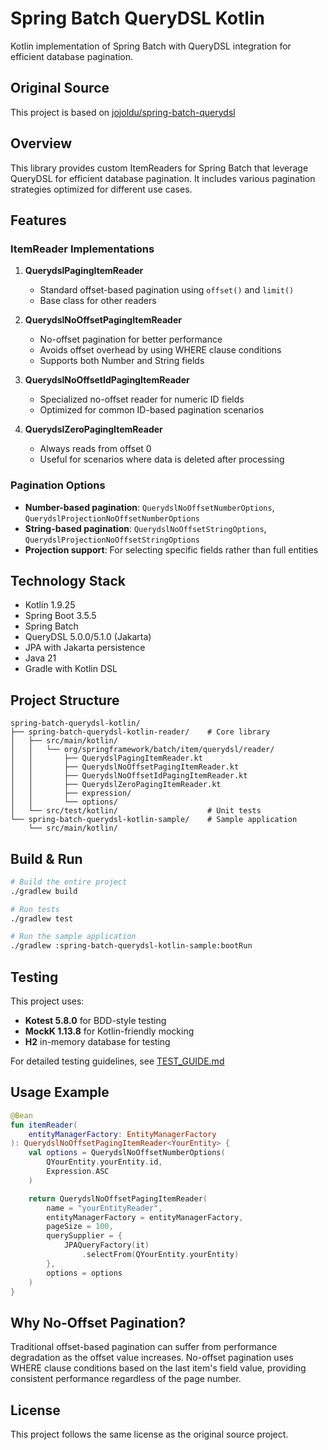 # Spring Batch QueryDSL Kotlin

Kotlin implementation of Spring Batch with QueryDSL integration for efficient database pagination.

## Original Source

This project is based on [jojoldu/spring-batch-querydsl](https://github.com/jojoldu/spring-batch-querydsl)

## Overview

This library provides custom ItemReaders for Spring Batch that leverage QueryDSL for efficient database pagination. It includes various pagination strategies optimized for different use cases.

## Features

### ItemReader Implementations

1. **QuerydslPagingItemReader**
   - Standard offset-based pagination using `offset()` and `limit()`
   - Base class for other readers

2. **QuerydslNoOffsetPagingItemReader**
   - No-offset pagination for better performance
   - Avoids offset overhead by using WHERE clause conditions
   - Supports both Number and String fields

3. **QuerydslNoOffsetIdPagingItemReader**
   - Specialized no-offset reader for numeric ID fields
   - Optimized for common ID-based pagination scenarios

4. **QuerydslZeroPagingItemReader**
   - Always reads from offset 0
   - Useful for scenarios where data is deleted after processing

### Pagination Options

- **Number-based pagination**: `QuerydslNoOffsetNumberOptions`, `QuerydslProjectionNoOffsetNumberOptions`
- **String-based pagination**: `QuerydslNoOffsetStringOptions`, `QuerydslProjectionNoOffsetStringOptions`
- **Projection support**: For selecting specific fields rather than full entities

## Technology Stack

- Kotlin 1.9.25
- Spring Boot 3.5.5
- Spring Batch
- QueryDSL 5.0.0/5.1.0 (Jakarta)
- JPA with Jakarta persistence
- Java 21
- Gradle with Kotlin DSL

## Project Structure

```
spring-batch-querydsl-kotlin/
├── spring-batch-querydsl-kotlin-reader/    # Core library
│   ├── src/main/kotlin/
│   │   └── org/springframework/batch/item/querydsl/reader/
│   │       ├── QuerydslPagingItemReader.kt
│   │       ├── QuerydslNoOffsetPagingItemReader.kt
│   │       ├── QuerydslNoOffsetIdPagingItemReader.kt
│   │       ├── QuerydslZeroPagingItemReader.kt
│   │       ├── expression/
│   │       └── options/
│   └── src/test/kotlin/                    # Unit tests
└── spring-batch-querydsl-kotlin-sample/    # Sample application
    └── src/main/kotlin/
```

## Build & Run

```bash
# Build the entire project
./gradlew build

# Run tests
./gradlew test

# Run the sample application
./gradlew :spring-batch-querydsl-kotlin-sample:bootRun
```

## Testing

This project uses:
- **Kotest 5.8.0** for BDD-style testing
- **MockK 1.13.8** for Kotlin-friendly mocking
- **H2** in-memory database for testing

For detailed testing guidelines, see [TEST_GUIDE.md](TEST_GUIDE.md)

## Usage Example

```kotlin
@Bean
fun itemReader(
    entityManagerFactory: EntityManagerFactory
): QuerydslNoOffsetPagingItemReader<YourEntity> {
    val options = QuerydslNoOffsetNumberOptions(
        QYourEntity.yourEntity.id,
        Expression.ASC
    )

    return QuerydslNoOffsetPagingItemReader(
        name = "yourEntityReader",
        entityManagerFactory = entityManagerFactory,
        pageSize = 100,
        querySupplier = {
            JPAQueryFactory(it)
                .selectFrom(QYourEntity.yourEntity)
        },
        options = options
    )
}
```

## Why No-Offset Pagination?

Traditional offset-based pagination can suffer from performance degradation as the offset value increases. No-offset pagination uses WHERE clause conditions based on the last item's field value, providing consistent performance regardless of the page number.

## License

This project follows the same license as the original source project.
